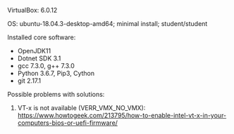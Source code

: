 VirtualBox: 6.0.12

OS: ubuntu-18.04.3-desktop-amd64; minimal install; student/student

Installed core software:

*	OpenJDK11
*	Dotnet SDK 3.1
*	gcc 7.3.0, g++ 7.3.0
*	Python 3.6.7, Pip3, Cython
*	git 2.17.1


Possible problems with solutions:

1.	VT-x is not available (VERR_VMX_NO_VMX): https://www.howtogeek.com/213795/how-to-enable-intel-vt-x-in-your-computers-bios-or-uefi-firmware/
